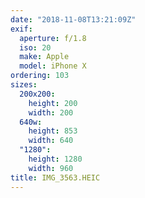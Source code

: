 ```yaml
---
date: "2018-11-08T13:21:09Z"
exif:
  aperture: f/1.8
  iso: 20
  make: Apple
  model: iPhone X
ordering: 103
sizes:
  200x200:
    height: 200
    width: 200
  640w:
    height: 853
    width: 640
  "1280":
    height: 1280
    width: 960
title: IMG_3563.HEIC
---
```

